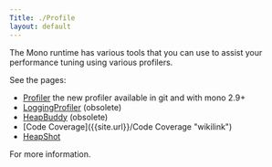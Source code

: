 ```yaml
---
Title: ./Profile
layout: default
---
```


The Mono runtime has various tools that you can use to assist your
performance tuning using various profilers.

See the pages:

-   [Profiler]({{site.url}}/Profiler "wikilink") the new profiler available in git
    and with mono 2.9+
-   [LoggingProfiler]({{site.url}}/LoggingProfiler "wikilink") (obsolete)
-   [HeapBuddy]({{site.url}}/HeapBuddy "wikilink") (obsolete)
-   [Code Coverage]({{site.url}}/Code Coverage "wikilink")
-   [HeapShot]({{site.url}}/HeapShot "wikilink")

For more information.
